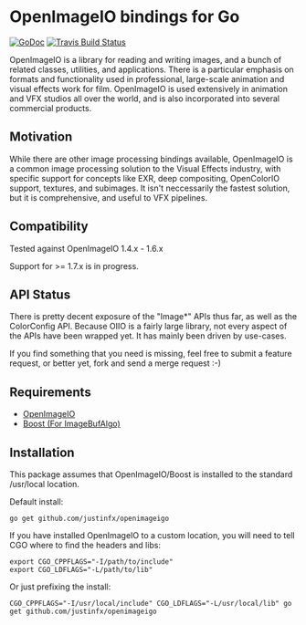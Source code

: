 # OpenImageIO bindings for Go

[![GoDoc](https://godoc.org/github.com/justinfx/openimageigo?status.svg)](https://godoc.org/github.com/justinfx/openimageigo) [![Travis Build Status](https://api.travis-ci.org/justinfx/openimageigo.svg)](https://travis-ci.org/justinfx/openimageigo)

OpenImageIO is a library for reading and writing images, and a bunch of related classes,
utilities, and applications.  There is a particular emphasis on formats and functionality
used in professional, large-scale animation and visual effects work for film.
OpenImageIO is used extensively in animation and VFX studios all over the world, and is
also incorporated into several commercial products.

Motivation
----------

While there are other image processing bindings available, OpenImageIO is a common image processing solution to the Visual Effects industry, with specific support for concepts like EXR, deep compositing, OpenColorIO support, textures, and subimages. It isn't neccessarily the fastest solution, but it is comprehensive, and useful to VFX pipelines.

Compatibility
-------------

Tested against OpenImageIO 1.4.x - 1.6.x 

Support for >= 1.7.x is in progress.
 
API Status
-----------

There is pretty decent exposure of the "Image*" APIs thus far, as well as the ColorConfig API. 
Because OIIO is a fairly large library, not every aspect of the APIs have been wrapped yet. It 
has mainly been driven by use-cases.

If you find something that you need is missing, feel free to submit a feature request, or better yet, 
fork and send a merge request :-)

Requirements
----------------------

* [OpenImageIO](https://github.com/OpenImageIO)
* [Boost (For ImageBufAlgo)](http://www.boost.org/)

Installation
------------

This package assumes that OpenImageIO/Boost is installed to the standard /usr/local location.

Default install:

    go get github.com/justinfx/openimageigo

If you have installed OpenImageIO to a custom location, you will need to tell CGO where to find the headers and libs:

    export CGO_CPPFLAGS="-I/path/to/include"
	export CGO_LDFLAGS="-L/path/to/lib"

Or just prefixing the install:

	CGO_CPPFLAGS="-I/usr/local/include" CGO_LDFLAGS="-L/usr/local/lib" go get github.com/justinfx/openimageigo
